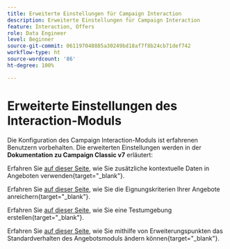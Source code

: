 ```yaml
---
title: Erweiterte Einstellungen für Campaign Interaction
description: Erweiterte Einstellungen für Campaign Interaction
feature: Interaction, Offers
role: Data Engineer
level: Beginner
source-git-commit: 061197048885a30249bd18af7f8b24cb71def742
workflow-type: ht
source-wordcount: '86'
ht-degree: 100%

---
```


# Erweiterte Einstellungen des Interaction-Moduls

Die Konfiguration des Campaign Interaction-Moduls ist erfahrenen Benutzern vorbehalten. Die erweiterten Einstellungen werden in der **Dokumentation zu Campaign Classic v7** erläutert:

Erfahren Sie [auf dieser Seite](https://experienceleague.adobe.com/docs/campaign-classic/using/managing-offers/advanced-parameters/additional-data.html?lang=de), wie Sie zusätzliche kontextuelle Daten in Angeboten verwenden{target="_blank"}.

Erfahren Sie [auf dieser Seite](https://experienceleague.adobe.com/docs/campaign-classic/using/managing-offers/advanced-parameters/extension-example.html?lang=de), wie Sie die Eignungskriterien Ihrer Angebote anreichern{target="_blank"}.

Erfahren Sie [auf dieser Seite](https://experienceleague.adobe.com/docs/campaign-classic/using/managing-offers/advanced-parameters/creating-a-test-environment.html?lang=de), wie Sie eine Testumgebung erstellen{target="_blank"}.

Erfahren Sie [auf dieser Seite](https://experienceleague.adobe.com/docs/campaign-classic/using/managing-offers/advanced-parameters/hooks.html?lang=de), wie Sie mithilfe von Erweiterungspunkten das Standardverhalten des Angebotsmoduls ändern können{target="_blank"}.

